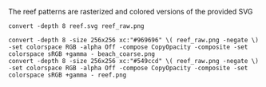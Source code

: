 
The reef patterns are rasterized and colored versions of the provided SVG

```
convert -depth 8 reef.svg reef_raw.png

convert -depth 8 -size 256x256 xc:"#969696" \( reef_raw.png -negate \) -set colorspace RGB -alpha Off -compose CopyOpacity -composite -set colorspace sRGB +gamma - beach_coarse.png
convert -depth 8 -size 256x256 xc:"#549ccd" \( reef_raw.png -negate \) -set colorspace RGB -alpha Off -compose CopyOpacity -composite -set colorspace sRGB +gamma - reef.png
```
